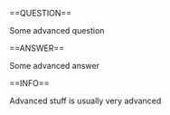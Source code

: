 ==QUESTION==

Some advanced question

==ANSWER==

Some advanced answer

==INFO==

Advanced stuff is usually very advanced
